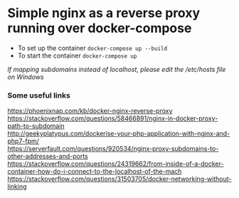 # Simple nginx as a reverse proxy running over docker-compose
- To set up the container
`docker-compose up --build` 
- To start the container
`docker-compose up`

<em>If mapping subdomains instead of localhost, please edit the /etc/hosts file on Windows</em>

### Some useful links
https://phoenixnap.com/kb/docker-nginx-reverse-proxy    
https://stackoverflow.com/questions/58466891/nginx-in-docker-proxy-path-to-subdomain   
http://geekyplatypus.com/dockerise-your-php-application-with-nginx-and-php7-fpm/   
https://serverfault.com/questions/920534/nginx-proxy-subdomains-to-other-addresses-and-ports
https://stackoverflow.com/questions/24319662/from-inside-of-a-docker-container-how-do-i-connect-to-the-localhost-of-the-mach  
https://stackoverflow.com/questions/31503705/docker-networking-without-linking
